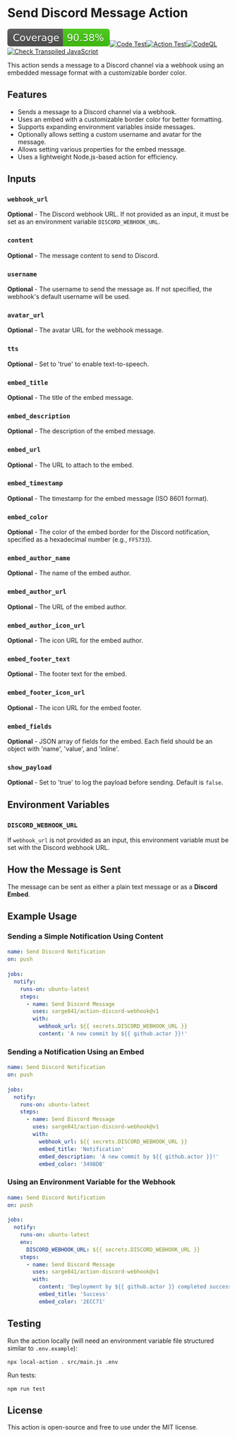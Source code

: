 # Send Discord Message Action

![Coverage](./badges/coverage.svg)[![Code Test](https://github.com/sarge841/action-discord-webhook/actions/workflows/test-code.yml/badge.svg)](https://github.com/sarge841/action-discord-webhook/actions/workflows/test-code.yml)[![Action Test](https://github.com/sarge841/action-discord-webhook/actions/workflows/test-action.yml/badge.svg)](https://github.com/sarge841/action-discord-webhook/actions/workflows/test-action.yml)[![CodeQL](https://github.com/sarge841/action-discord-webhook/actions/workflows/codeql.yml/badge.svg)](https://github.com/sarge841/action-discord-webhook/actions/workflows/codeql-analysis.yml)[![Check Transpiled JavaScript](https://github.com/sarge841/action-discord-webhook/actions/workflows/check-dist.yml/badge.svg)](https://github.com/sarge841/action-discord-webhook/actions/workflows/check-dist.yml)

This action sends a message to a Discord channel via a webhook using an embedded
message format with a customizable border color.

## Features

- Sends a message to a Discord channel via a webhook.
- Uses an embed with a customizable border color for better formatting.
- Supports expanding environment variables inside messages.
- Optionally allows setting a custom username and avatar for the message.
- Allows setting various properties for the embed message.
- Uses a lightweight Node.js-based action for efficiency.

## Inputs

### `webhook_url`

**Optional** - The Discord webhook URL. If not provided as an input, it must be
set as an environment variable `DISCORD_WEBHOOK_URL`.

### `content`

**Optional** - The message content to send to Discord.

### `username`

**Optional** - The username to send the message as. If not specified, the
webhook's default username will be used.

### `avatar_url`

**Optional** - The avatar URL for the webhook message.

### `tts`

**Optional** - Set to 'true' to enable text-to-speech.

### `embed_title`

**Optional** - The title of the embed message.

### `embed_description`

**Optional** - The description of the embed message.

### `embed_url`

**Optional** - The URL to attach to the embed.

### `embed_timestamp`

**Optional** - The timestamp for the embed message (ISO 8601 format).

### `embed_color`

**Optional** - The color of the embed border for the Discord notification,
specified as a hexadecimal number (e.g., `FF5733`).

### `embed_author_name`

**Optional** - The name of the embed author.

### `embed_author_url`

**Optional** - The URL of the embed author.

### `embed_author_icon_url`

**Optional** - The icon URL for the embed author.

### `embed_footer_text`

**Optional** - The footer text for the embed.

### `embed_footer_icon_url`

**Optional** - The icon URL for the embed footer.

### `embed_fields`

**Optional** - JSON array of fields for the embed. Each field should be an
object with 'name', 'value', and 'inline'.

### `show_payload`

**Optional** - Set to 'true' to log the payload before sending. Default is
`false`.

## Environment Variables

### `DISCORD_WEBHOOK_URL`

If `webhook_url` is not provided as an input, this environment variable must be
set with the Discord webhook URL.

## How the Message is Sent

The message can be sent as either a plain text message or as a **Discord
Embed**.

## Example Usage

### Sending a Simple Notification Using Content

```yaml
name: Send Discord Notification
on: push

jobs:
  notify:
    runs-on: ubuntu-latest
    steps:
      - name: Send Discord Message
        uses: sarge841/action-discord-webhook@v1
        with:
          webhook_url: ${{ secrets.DISCORD_WEBHOOK_URL }}
          content: 'A new commit by ${{ github.actor }}!'
```

### Sending a Notification Using an Embed

```yaml
name: Send Discord Notification
on: push

jobs:
  notify:
    runs-on: ubuntu-latest
    steps:
      - name: Send Discord Message
        uses: sarge841/action-discord-webhook@v1
        with:
          webhook_url: ${{ secrets.DISCORD_WEBHOOK_URL }}
          embed_title: 'Notification'
          embed_description: 'A new commit by ${{ github.actor }}!'
          embed_color: '3498DB'
```

### Using an Environment Variable for the Webhook

```yaml
name: Send Discord Notification
on: push

jobs:
  notify:
    runs-on: ubuntu-latest
    env:
      DISCORD_WEBHOOK_URL: ${{ secrets.DISCORD_WEBHOOK_URL }}
    steps:
      - name: Send Discord Message
        uses: sarge841/action-discord-webhook@v1
        with:
          content: 'Deployment by ${{ github.actor }} completed successfully!'
          embed_title: 'Success'
          embed_color: '2ECC71'
```

## Testing

Run the action locally (will need an environment variable file structured
similar to `.env.example`):

```
npx local-action . src/main.js .env
```

Run tests:

```
npm run test
```

## License

This action is open-source and free to use under the MIT license.
